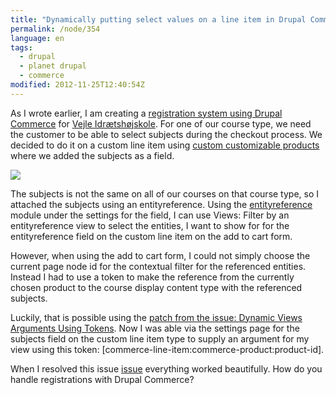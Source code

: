 ```yaml
---
title: "Dynamically putting select values on a line item in Drupal Commerce"
permalink: /node/354
language: en
tags:
  - drupal
  - planet drupal
  - commerce
modified: 2012-11-25T12:40:54Z
---
```


As I wrote earlier, I am creating a [registration system using Drupal Commerce](http://larsolesen.dk/node/353) for [Vejle Idrætshøjskole](http://vih.dk). For one of our course type, we need the customer to be able to select subjects during the checkout process. We decided to do it on a custom line item using [custom customizable products](http://drupal.org/project/commerce_custom_product) where we added the subjects as a field.

![](https://larsolesen.dk/sites/larsolesen.dk/files/skaermbillede_2012-10-29_kl._13.42.28.png)

The subjects is not the same on all of our courses on that course type, so I attached the subjects using an entityreference. Using the [entityreference](http://drupal.org/project/entityreference) module under the settings for the field, I can use Views: Filter by an entityreference view to select the entities, I want to show for for the entityreference field on the custom line item on the add to cart form.

However, when using the add to cart form, I could not simply choose the current page node id for the contextual filter for the referenced entities. Instead I had to use a token to make the reference from the currently chosen product to the course display content type with the referenced subjects.

Luckily, that is possible using the [patch from the issue: Dynamic Views Arguments Using Tokens](http://drupal.org/node/1699378). Now I was able via the settings page for the subjects field on the custom line item type to supply an argument for my view using this token: \[commerce-line-item:commerce-product:product-id\].

When I resolved this issue [issue](http://drupal.org/node/1826676) everything worked beautifully. How do you handle registrations with Drupal Commerce?
